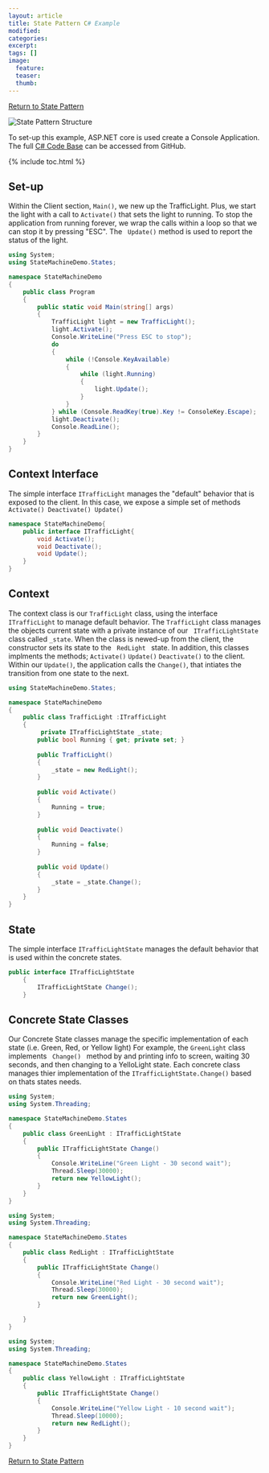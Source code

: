 ```yaml
---
layout: article
title: State Pattern C# Example
modified:
categories: 
excerpt: 
tags: []
image:
  feature: 
  teaser:
  thumb:
---
```


<a href="{{ site.url }}/behavioral/state" class="btn"> <i class="fa fa-arrow-left" aria-hidden="true"></i> Return to State Pattern</a>

![State Pattern Structure](https://upload.wikimedia.org/wikipedia/commons/thumb/e/e8/State_Design_Pattern_UML_Class_Diagram.svg/470px-State_Design_Pattern_UML_Class_Diagram.svg.png)

To set-up this example,  ASP.NET core is used create a Console Application. The full <a href="https://github.com/2joephillips/DPatterns-Examples/tree/master/behavioral/state/csharp" target="_blank">C# Code Base</a> can be accessed from GitHub.

{% include toc.html %}

## Set-up
Within the Client section, <code>Main()</code>, we new up the TrafficLight. 
Plus, we start the light with a call to <code>Activate()</code> that sets the light to running.
To stop the application from running forever, we wrap the calls within a loop so that we can stop it by pressing "ESC".
The <code> Update()</code> method is used to report the status of the light.

```csharp
using System;
using StateMachineDemo.States;

namespace StateMachineDemo
{
    public class Program
    {
        public static void Main(string[] args)
        {
            TrafficLight light = new TrafficLight();
            light.Activate();
            Console.WriteLine("Press ESC to stop");
            do
            {
                while (!Console.KeyAvailable)
                {
                    while (light.Running)
                    {
                        light.Update();
                    }
                }
            } while (Console.ReadKey(true).Key != ConsoleKey.Escape);
            light.Deactivate();
            Console.ReadLine();
        }
    }
}
```

## Context Interface
The simple interface <code>ITrafficLight</code> manages the "default" behavior that is exposed to the client. In this case, we expose a simple set of methods <code>Activate() Deactivate() Update() </code>

```csharp
namespace StateMachineDemo{
    public interface ITrafficLight{
        void Activate();
        void Deactivate();
        void Update();
    }
}
```

## Context
The context class is our <code>TrafficLight</code> class, using the interface <code>ITrafficLight</code> to manage default behavior. 
The <code>TrafficLight</code> class manages the objects current state with a private instance of our <code> ITrafficLightState </code> class called <code>_state</code>. 
When the class is newed-up from the client, the constructor sets its state to the <code> RedLight </code> state.
In addition, this classes implments the methods; <code>Activate()</code> <code>Update()</code> <code>Deactivate()</code> to the client. 
Within our <code>Update()</code>, the application calls the <code>Change()</code>, that intiates the transition from one state to the next.

```csharp
using StateMachineDemo.States;

namespace StateMachineDemo
{
    public class TrafficLight :ITrafficLight
    {   
         private ITrafficLightState _state;
        public bool Running { get; private set; }
 
        public TrafficLight()
        {
            _state = new RedLight();
        }
 
        public void Activate()
        {
            Running = true;
        }
 
        public void Deactivate()
        {
            Running = false;
        }
 
        public void Update()
        {
            _state = _state.Change();
        }
    }
}
```

## State
The simple interface <code>ITrafficLightState</code> manages the default behavior that is used within the concrete states.

```csharp
public interface ITrafficLightState
    {
        ITrafficLightState Change();
    }
```

## Concrete State Classes

Our Concrete State classes manage the specific implementation of each state (i.e. Green, Red, or Yellow light) For example, the <code>GreenLight</code> class
implements  <code> Change() </code> method by and printing info to screen, waiting 30 seconds, and then changing to a YelloLight state. 
Each concrete class manages thier implementation of the <code>ITrafficLightState.Change()</code> based on thats states needs. 

```csharp
using System;
using System.Threading;

namespace StateMachineDemo.States
{
    public class GreenLight : ITrafficLightState
    {
        public ITrafficLightState Change()
        {
            Console.WriteLine("Green Light - 30 second wait");
            Thread.Sleep(30000);
            return new YellowLight();
        }
    }
}
```

```csharp
using System;
using System.Threading;

namespace StateMachineDemo.States
{
    public class RedLight : ITrafficLightState
    {
        public ITrafficLightState Change()
        {
            Console.WriteLine("Red Light - 30 second wait");
            Thread.Sleep(30000);
            return new GreenLight();
        }

    }
}
```

```csharp
using System;
using System.Threading;

namespace StateMachineDemo.States
{
    public class YellowLight : ITrafficLightState
    {
        public ITrafficLightState Change()
        {
            Console.WriteLine("Yellow Light - 10 second wait");
            Thread.Sleep(10000);
            return new RedLight();
        }
    }
}
```
<a href="{{ site.url }}/behavioral/state" class="btn"> <i class="fa fa-arrow-left" aria-hidden="true"></i> Return to State Pattern</a>
